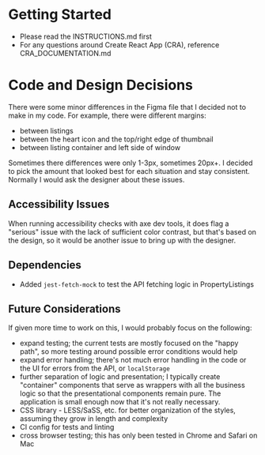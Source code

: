 # Getting Started

- Please read the INSTRUCTIONS.md first
- For any questions around Create React App (CRA), reference
  CRA_DOCUMENTATION.md

# Code and Design Decisions

There were some minor differences in the Figma file that I decided not to make in my code. For example, there were different margins:
- between listings
- between the heart icon and the top/right edge of thumbnail
- between listing container and left side of window

Sometimes there differences were only 1-3px, sometimes 20px+. I decided to pick the amount that looked best for each situation and stay consistent. Normally I would ask the designer about these issues.

## Accessibility Issues

When running accessibility checks with axe dev tools, it does flag a "serious" issue with the lack of sufficient color contrast, but that's based on the design, so it would be another issue to bring up with the designer.

## Dependencies

- Added `jest-fetch-mock` to test the API fetching logic in PropertyListings

## Future Considerations

If given more time to work on this, I would probably focus on the following:
- expand testing; the current tests are mostly focused on the "happy path", so more testing around possible error conditions would help
- expand error handling; there's not much error handling in the code or the UI for errors from the API, or `localStorage`
- further separation of logic and presentation; I typically create "container" components that serve as wrappers with all the business logic so that the presentational components remain pure. The application is small enough now that it's not really necessary.
- CSS library - LESS/SaSS, etc. for better organization of the styles, assuming they grow in length and complexity
- CI config for tests and linting
- cross browser testing; this has only been tested in Chrome and Safari on Mac